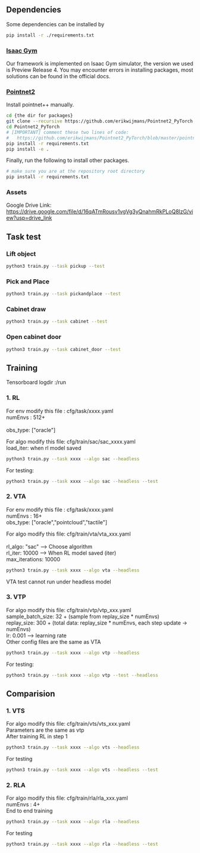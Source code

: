 ## Dependencies
Some dependencies can be installed by

```sh
pip install -r ./requirements.txt
```
### [Isaac Gym](https://developer.nvidia.com/isaac-gym)

Our framework is implemented on Isaac Gym simulator, the version we used is Preview Release 4. You may encounter errors in installing packages, most solutions can be found in the official docs.

### [Pointnet2](https://github.com/daerduoCarey/where2act/tree/main/code)

Install pointnet++ manually.

```sh
cd {the dir for packages}
git clone --recursive https://github.com/erikwijmans/Pointnet2_PyTorch
cd Pointnet2_PyTorch
# [IMPORTANT] comment these two lines of code:
#   https://github.com/erikwijmans/Pointnet2_PyTorch/blob/master/pointnet2_ops_lib/pointnet2_ops/_ext-src/src/sampling_gpu.cu#L100-L101
pip install -r requirements.txt
pip install -e .
```

Finally, run the following to install other packages.

```sh
# make sure you are at the repository root directory
pip install -r requirements.txt
```

### Assets
Google Drive Link: https://drive.google.com/file/d/16qATmRousv1vgVg3yQnahmRkPLoQ8lzG/view?usp=drive_link

## Task test
### Lift object
```sh
python3 train.py --task pickup --test
```
### Pick and Place
```sh
python3 train.py --task pickandplace --test
```
### Cabinet draw
```sh
python3 train.py --task cabinet --test
```
### Open cabinet door
```sh
python3 train.py --task cabinet_door --test
```
## Training

Tensorboard logdir :/run

### 1. RL 
For env  modify this file :   cfg/task/xxxx.yaml  <br>
  numEnvs : 512+        <br>                                   
  obs_type: ["oracle"] <br>
  
For algo modify this file:    cfg/train/sac/sac_xxxx.yaml   <br>
  load_iter: when rl model saved   <br>
```sh
python3 train.py --task xxxx --algo sac --headless
```
For testing:
```sh
python3 train.py --task xxxx --algo sac --headless --test
```

### 2. VTA
For env modify this file :  cfg/task/xxxx.yaml  <br>
  numEnvs : 16+  <br>
  obs_type: ["oracle","pointcloud","tactile"]  <br>
  
For algo modify this file:   cfg/train/vta/vta_xxx.yaml  <br>   
  rl_algo: "sac"     --> Choose algorithm <br>
  rl_iter: 10000     -->  When RL model saved (iter)  <br>
  max_iterations: 10000  <br>
  
```sh
python3 train.py --task xxxx --algo vta --headless
```
VTA test cannot run under headless model

### 3. VTP
For algo modify this file:   cfg/train/vtp/vtp_xxx.yaml    
  sample_batch_size: 32 + (sample from replay_size * numEnvs)<br>
  replay_size: 300 + (total data: replay_size * numEnvs, each step update -> numEnvs)<br>
  lr: 0.001   -->  learning rate   <br>
Other config files are the same as VTA  <br>
```sh
python3 train.py --task xxxx --algo vtp --headless
```
For testing:
```sh
python3 train.py --task xxxx --algo vtp --test --headless
```

## Comparision
### 1. VTS
For algo modify this file:   cfg/train/vts/vts_xxx.yaml   <br>
Parameters are the same as vtp <br>
After training RL in step 1 <br>
```sh
python3 train.py --task xxxx --algo vts --headless
```
For testing
```sh
python3 train.py --task xxxx --algo vts --headless --test
```

### 2. RLA
For algo modify this file:   cfg/train/rla/rla_xxx.yaml   <br>
numEnvs : 4+  <br>
End to end training <br>
```sh
python3 train.py --task xxxx --algo rla --headless
```
For testing
```sh
python3 train.py --task xxxx --algo rla --headless --test
